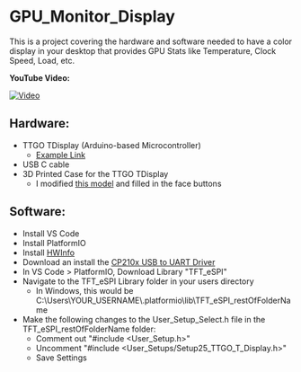 # GPU_Monitor_Display

This is a project covering the hardware and software needed to have a color display in your desktop that provides GPU Stats like Temperature, Clock Speed, Load, etc.

**YouTube Video:**

[![Video](https://img.youtube.com/vi/c35jJTC9yYk/0.jpg)](https://www.youtube.com/watch?v=c35jJTC9yYk)

## Hardware:
* TTGO TDisplay (Arduino-based Microcontroller)
  * [Example Link](https://www.aliexpress.com/item/4000059428373.html?spm=a2g0s.9042311.0.0.493c4c4dIXBpsw)
* USB C cable
* 3D Printed Case for the TTGO TDisplay
  * I modified [this model](https://www.thingiverse.com/thing:4501444) and filled in the face buttons

## Software:
* Install VS Code
* Install PlatformIO
* Install [HWInfo](https://www.hwinfo.com/download/)
* Download an install the [CP210x USB to UART Driver](https://www.silabs.com/products/development-tools/software/usb-to-uart-bridge-vcp-drivers)
* In VS Code > PlatformIO, Download Library "TFT_eSPI"
* Navigate to the TFT_eSPI Library folder in your users directory
  * In Windows, this would be C:\Users\YOUR_USERNAME\\.platformio\lib\TFT_eSPI_restOfFolderName
* Make the following changes to the User_Setup_Select.h file in the TFT_eSPI_restOfFolderName folder:
  * Comment out "#include <User_Setup.h>"
  * Uncomment "#include <User_Setups/Setup25_TTGO_T_Display.h>"
  * Save Settings

